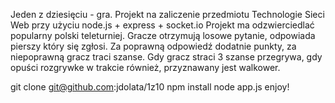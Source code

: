 Jeden z dziesięciu - gra.
Projekt na zaliczenie przedmiotu Technologie Sieci Web
przy użyciu node.js + express + socket.io
Projekt ma odzwierciedlać popularny polski teleturniej.
Gracze otrzymują losowe pytanie, odpowiada pierszy który się zgłosi.
Za poprawną odpowiedź dodatnie punkty, za niepoprawną gracz traci szanse.
Gdy gracz straci 3 szanse przegrywa, gdy opuści rozgrywke w trakcie również, przyznawany jest walkower.

git clone git@github.com:jdolata/1z10
npm install
node app.js
enjoy!